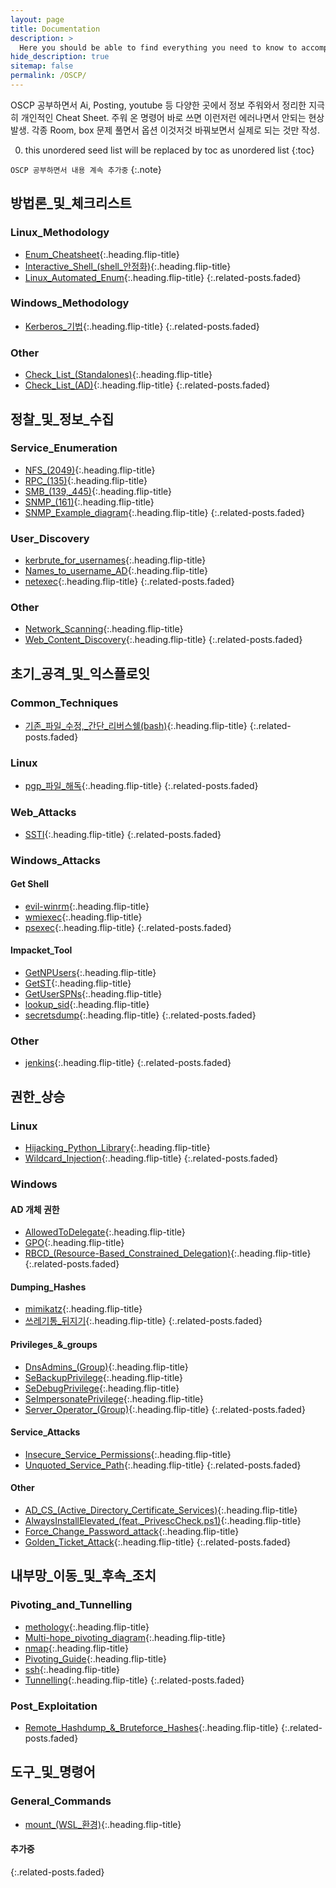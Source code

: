 ```yaml
---
layout: page
title: Documentation
description: >
  Here you should be able to find everything you need to know to accomplish the most common tasks when blogging with Hydejack.
hide_description: true
sitemap: false
permalink: /OSCP/
---
```


OSCP 공부하면서 Ai, Posting, youtube 등 다양한 곳에서 정보 주워와서 정리한 지극히 개인적인 Cheat Sheet.
주워 온 명령어 바로 쓰면 이런저런 에러나면서 안되는 현상 발생.
각종 Room, box 문제 풀면서 옵션 이것저것 바꿔보면서 실제로 되는 것만 작성.


0. this unordered seed list will be replaced by toc as unordered list
{:toc}

`OSCP 공부하면서 내용 계속 추가중`
{:.note}



## 방법론_및_체크리스트
### Linux_Methodology
* [Enum_Cheatsheet]{:.heading.flip-title}
* [Interactive_Shell_(shell_안정화)]{:.heading.flip-title}
* [Linux_Automated_Enum]{:.heading.flip-title}
{:.related-posts.faded}

### Windows_Methodology
* [Kerberos_기법]{:.heading.flip-title}
{:.related-posts.faded}

### Other
* [Check_List_(Standalones)]{:.heading.flip-title}
* [Check_List_(AD)]{:.heading.flip-title}
{:.related-posts.faded}


## 정찰_및_정보_수집
### Service_Enumeration
* [NFS_(2049)]{:.heading.flip-title}
* [RPC_(135)]{:.heading.flip-title}
* [SMB_(139,_445)]{:.heading.flip-title}
* [SNMP_(161)]{:.heading.flip-title}
* [SNMP_Example_diagram]{:.heading.flip-title}
{:.related-posts.faded}

### User_Discovery
* [kerbrute_for_usernames]{:.heading.flip-title}
* [Names_to_username_AD]{:.heading.flip-title}
* [netexec]{:.heading.flip-title}
{:.related-posts.faded}

### Other
* [Network_Scanning]{:.heading.flip-title}
* [Web_Content_Discovery]{:.heading.flip-title}
{:.related-posts.faded}


## 초기_공격_및_익스플로잇
### Common_Techniques
* [기존_파일_수정,_간단_리버스쉘(bash)]{:.heading.flip-title}
{:.related-posts.faded}

### Linux
* [pgp_파일_해독]{:.heading.flip-title}
{:.related-posts.faded}

### Web_Attacks
* [SSTI]{:.heading.flip-title}
{:.related-posts.faded}

### Windows_Attacks
#### Get Shell
* [evil-winrm]{:.heading.flip-title}
* [wmiexec]{:.heading.flip-title}
* [psexec]{:.heading.flip-title}
{:.related-posts.faded}

#### Impacket_Tool
* [GetNPUsers]{:.heading.flip-title}
* [GetST]{:.heading.flip-title}
* [GetUserSPNs]{:.heading.flip-title}
* [lookup_sid]{:.heading.flip-title}
* [secretsdump]{:.heading.flip-title}
{:.related-posts.faded}

### Other
* [jenkins]{:.heading.flip-title}
{:.related-posts.faded}

## 권한_상승
### Linux
* [Hijacking_Python_Library]{:.heading.flip-title}
* [Wildcard_Injection]{:.heading.flip-title}
{:.related-posts.faded}

### Windows
#### AD 개체 권한
* [AllowedToDelegate]{:.heading.flip-title}
* [GPO]{:.heading.flip-title}
* [RBCD_(Resource-Based_Constrained_Delegation)]{:.heading.flip-title}
{:.related-posts.faded}

#### Dumping_Hashes
* [mimikatz]{:.heading.flip-title}
* [쓰레기통_뒤지기]{:.heading.flip-title}
{:.related-posts.faded}

#### Privileges_&_groups
* [DnsAdmins_(Group)]{:.heading.flip-title}
* [SeBackupPrivilege]{:.heading.flip-title}
* [SeDebugPrivilege]{:.heading.flip-title}
* [SeImpersonatePrivilege]{:.heading.flip-title}
* [Server_Operator_(Group)]{:.heading.flip-title}
{:.related-posts.faded}

#### Service_Attacks
* [Insecure_Service_Permissions]{:.heading.flip-title}
* [Unquoted_Service_Path]{:.heading.flip-title}
{:.related-posts.faded}

#### Other
* [AD_CS_(Active_Directory_Certificate_Services)]{:.heading.flip-title}
* [AlwaysInstallElevated_(feat._PrivescCheck.ps1)]{:.heading.flip-title}
* [Force_Change_Password_attack]{:.heading.flip-title}
* [Golden_Ticket_Attack]{:.heading.flip-title}
{:.related-posts.faded}


## 내부망_이동_및_후속_조치
### Pivoting_and_Tunnelling
* [methology]{:.heading.flip-title}
* [Multi-hope_pivoting_diagram]{:.heading.flip-title}
* [nmap]{:.heading.flip-title}
* [Pivoting_Guide]{:.heading.flip-title}
* [ssh]{:.heading.flip-title}
* [Tunnelling]{:.heading.flip-title}
{:.related-posts.faded}


### Post_Exploitation
* [Remote_Hashdump_&_Bruteforce_Hashes]{:.heading.flip-title}
{:.related-posts.faded}


## 도구_및_명령어
### General_Commands
* [mount_(WSL_환경)]{:.heading.flip-title}
#### 추가중
{:.related-posts.faded}









[Enum_Cheatsheet]: /00_방법론_및_체크리스트/Linux_Methodology/Enum_Cheatsheet.md
[Interactive_Shell_(shell_안정화)]: /00_방법론_및_체크리스트/Linux_Methodology/Interactive_Shell_(shell_안정화).md
[Linux_Automated_Enum]: /00_방법론_및_체크리스트/Linux_Methodology/Linux_Automated_Enum.md

[Kerberos_기법]: /00_방법론_및_체크리스트/Windows_Methodology/Kerberos_기법.md

[Check_List_(Standalones)]: /00_방법론_및_체크리스트/Check_List_(Standalones).md
[Check_List_(AD)]: /00_방법론_및_체크리스트/Check_List_(AD).md

[NFS_(2049)]: /01_정찰_및_정보_수집/Service_Enumeration/NFS_(2049).md
[RPC_(135)]: /01_정찰_및_정보_수집/Service_Enumeration/RPC_(135).md
[SMB_(139,_445)]: /01_정찰_및_정보_수집/Service_Enumeration/SMB_(139,_445).md
[SNMP_(161)]: /01_정찰_및_정보_수집/Service_Enumeration/SNMP_(161).md
[SNMP_Example_diagram]: /01_정찰_및_정보_수집/Service_Enumeration/SNMP_Example_diagram.md

[kerbrute_for_usernames]: /01_정찰_및_정보_수집/User_Discovery/kerbrute_for_usernames.md
[Names_to_username_AD]: /01_정찰_및_정보_수집/User_Discovery/Names_to_username_AD.md
[netexec]: /01_정찰_및_정보_수집/User_Discovery/netexec.md

[Network_Scanning]: /01_정찰_및_정보_수집/Network_Scanning.md
[Web_Content_Discovery]: /01_정찰_및_정보_수집/Web_Content_Discovery.md

[기존_파일_수정,_간단_리버스쉘(bash)]: /02_초기_공격_및_익스플로잇/Common_Techniques/기존_파일_수정,_간단_리버스쉘(bash).md

[pgp_파일_해독]: /02_초기_공격_및_익스플로잇/Linux/pgp_파일_해독.md

[SSTI]: /02_초기_공격_및_익스플로잇/Web_Attacks/SSTI.md

[evil-winrm]: /02_초기_공격_및_익스플로잇/Windows_Attacks/Get_Shell/evil-winrm.md

[GetNPUsers]: /02_초기_공격_및_익스플로잇/Windows_Attacks/Impacket_Tool/GetNPUsers.md
[GetST]: /02_초기_공격_및_익스플로잇/Windows_Attacks/Impacket_Tool/GetST.md
[GetUserSPNs]: /02_초기_공격_및_익스플로잇/Windows_Attacks/Impacket_Tool/GetUserSPNs.md
[lookup_sid]: /02_초기_공격_및_익스플로잇/Windows_Attacks/Impacket_Tool/lookup_sid.md
[psexec]: /02_초기_공격_및_익스플로잇/Windows_Attacks/Impacket_Tool/psexec.md
[secretsdump]: /02_초기_공격_및_익스플로잇/Windows_Attacks/Impacket_Tool/secretsdump.md
[wmiexec]: /02_초기_공격_및_익스플로잇/Windows_Attacks/Impacket_Tool/wmiexec.md

[jenkins]: /02_초기_공격_및_익스플로잇/jenkins.md

[Hijacking_Python_Library]: /03_권한_상승/Linux/Hijacking_Python_Library.md
[Wildcard_Injection]: /03_권한_상승/Linux/Wildcard_Injection.md

[AllowedToDelegate]: /03_권한_상승/Windows/AD_개체_권한/AllowedToDelegate.md
[GPO]: /03_권한_상승/Windows/AD_개체_권한/GPO.md
[RBCD_(Resource-Based_Constrained_Delegation)]: /03_권한_상승/Windows/AD_개체_권한/RBCD_(Resource-Based_Constrained_Delegation).md

[mimikatz]: /03_권한_상승/Windows/Dumping_Hashes/mimikatz.md
[쓰레기통_뒤지기]: /03_권한_상승/Windows/Dumping_Hashes/쓰레기통_뒤지기.md

[DnsAdmins_(Group)]: /03_권한_상승/Windows/Privileges_&_groups/DnsAdmins_(Group).md
[SeBackupPrivilege]: /03_권한_상승/Windows/Privileges_&_groups/SeBackupPrivilege.md
[SeDebugPrivilege]: /03_권한_상승/Windows/Privileges_&_groups/SeDebugPrivilege.md
[SeImpersonatePrivilege]: /03_권한_상승/Windows/Privileges_&_groups/SeImpersonatePrivilege.md
[Server_Operator_(Group)]: /03_권한_상승/Windows/Privileges_&_groups/Server_Operator_(Group).md

[Insecure_Service_Permissions]: /03_권한_상승/Windows/Service_Attacks/Insecure_Service_Permissions.md
[Unquoted_Service_Path]: /03_권한_상승/Windows/Service_Attacks/Unquoted_Service_Path.md

[AD_CS_(Active_Directory_Certificate_Services)]: /03_권한_상승/Windows/AD_CS_(Active_Directory_Certificate_Services).md
[AlwaysInstallElevated_(feat._PrivescCheck.ps1)]: /03_권한_상승/Windows/AlwaysInstallElevated_(feat._PrivescCheck.ps1).md
[Force_Change_Password_attack]: /03_권한_상승/Windows/Force_Change_Password_attack.md
[Golden_Ticket_Attack]: /03_권한_상승/Windows/Golden_Ticket_Attack.md

[methology]: /04_내부망_이동_및_후속_조치/Pivoting_and_Tunnelling/methology.md
[Multi-hope_pivoting_diagram]: /04_내부망_이동_및_후속_조치/Pivoting_and_Tunnelling/Multi-hope_pivoting_diagram.md
[nmap]: /04_내부망_이동_및_후속_조치/Pivoting_and_Tunnelling/nmap.md
[Pivoting_Guide]: /04_내부망_이동_및_후속_조치/Pivoting_and_Tunnelling/Pivoting_Guide.md
[ssh]: /04_내부망_이동_및_후속_조치/Pivoting_and_Tunnelling/ssh.md
[Tunnelling]: /04_내부망_이동_및_후속_조치/Pivoting_and_Tunnelling/Tunnelling.md

[Remote_Hashdump_&_Bruteforce_Hashes]: /04_내부망_이동_및_후속_조치/Post_Exploitation/Remote_Hashdump_&_Bruteforce_Hashes.md


[mount_(WSL_환경)]: /99_도구_및_명령어/General_Commands/mount_(WSL_환경).md



[LICENSE]: ../LICENSE.md
[NOTICE]: ../NOTICE.md
[CHANGELOG]: ../CHANGELOG.md
